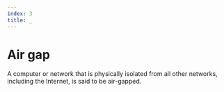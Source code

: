 ```yaml
---
index: 3
title: _
---
```

# Air gap

A computer or network that is physically isolated from all other networks, including the Internet, is said to be air-gapped.